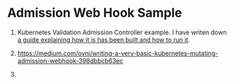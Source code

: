 # Admission Web Hook Sample

1. Kubernetes Validation Admission Controller example. I have writen down [a guide explaining how it is has been built and how to run it](https://docs.giantswarm.io/guides/creating-your-own-admission-controller).

2. https://medium.com/ovni/writing-a-very-basic-kubernetes-mutating-admission-webhook-398dbbcb63ec

3. 
